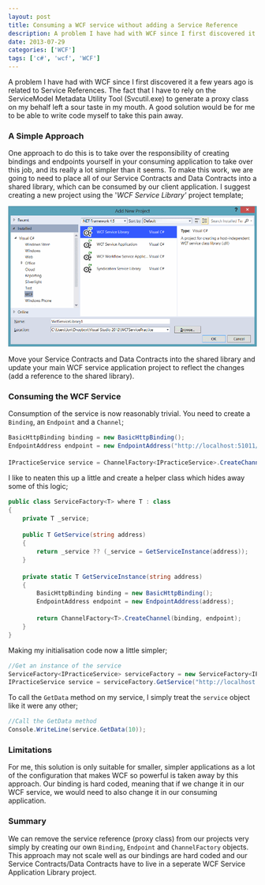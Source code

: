```yaml
---
layout: post
title: Consuming a WCF service without adding a Service Reference
description: A problem I have had with WCF since I first discovered it a few years ago is related to Service References.  A good solution would be for me to be able to write code myself to take this pain away.
date: 2013-07-29
categories: ['WCF']
tags: ['c#', 'wcf', 'WCF']
---
```


A problem I have had with WCF since I first discovered it a few years ago is related to Service References. The fact that I have to rely on the ServiceModel Metadata Utility Tool (Svcutil.exe) to generate a proxy class on my behalf left a sour taste in my mouth. A good solution would be for me to be able to write code myself to take this pain away.

### A Simple Approach

One approach to do this is to take over the responsibility of creating bindings and endpoints yourself in your consuming application to take over this job, and its really a lot simpler than it seems. To make this work, we are going to need to place all of our Service Contracts and Data Contracts into a shared library, which can be consumed by our client application. I suggest creating a new project using the '_WCF Service Library'_ project template;

![WCF Service Library Template](wcfservicelibrarytemplate1.png)

Move your Service Contracts and Data Contracts into the shared library and update your main WCF service application project to reflect the changes (add a reference to the shared library).

### Consuming the WCF Service

Consumption of the service is now reasonably trivial. You need to create a `Binding`, an `Endpoint` and a `Channel`;

```csharp
BasicHttpBinding binding = new BasicHttpBinding();
EndpointAddress endpoint = new EndpointAddress("http://localhost:51011/PracticeService.svc");

IPracticeService service = ChannelFactory<IPracticeService>.CreateChannel(binding, endpoint);
```

I like to neaten this up a little and create a helper class which hides away some of this logic;

```csharp
public class ServiceFactory<T> where T : class
{
    private T _service;

    public T GetService(string address)
    {
        return _service ?? (_service = GetServiceInstance(address));
    }

    private static T GetServiceInstance(string address)
    {
        BasicHttpBinding binding = new BasicHttpBinding();
        EndpointAddress endpoint = new EndpointAddress(address);

        return ChannelFactory<T>.CreateChannel(binding, endpoint);
    }
}
```

Making my initialisation code now a little simpler;

```csharp
//Get an instance of the service
ServiceFactory<IPracticeService> serviceFactory = new ServiceFactory<IPracticeService>();
IPracticeService service = serviceFactory.GetService("http://localhost:51011/PracticeService.svc");
```

To call the `GetData` method on my service, I simply treat the `service` object like it were any other;

```csharp
//Call the GetData method
Console.WriteLine(service.GetData(10));
```

### Limitations

For me, this solution is only suitable for smaller, simpler applications as a lot of the configuration that makes WCF so powerful is taken away by this approach. Our binding is hard coded, meaning that if we change it in our WCF service, we would need to also change it in our consuming application.

### Summary

We can remove the service reference (proxy class) from our projects very simply by creating our own `Binding`, `Endpoint` and `ChannelFactory` objects. This approach may not scale well as our bindings are hard coded and our Service Contracts/Data Contracts have to live in a seperate WCF Service Application Library project.
